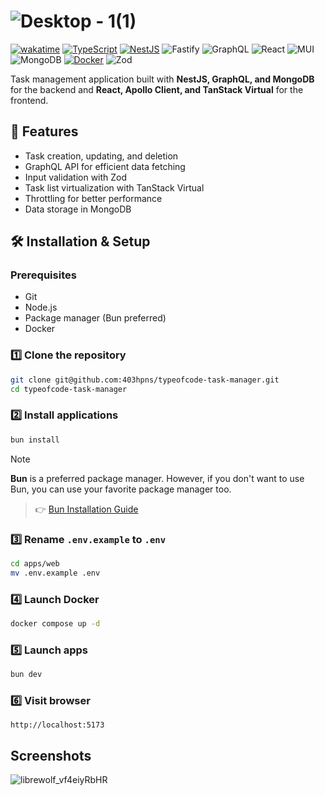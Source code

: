 # ![Desktop - 1(1)](https://github.com/user-attachments/assets/2adc8116-c2f1-47dc-816c-47599c3ced4b)


[![wakatime](https://wakatime.com/badge/user/053506b8-2534-4978-816c-49eb1cab4ac9/project/57877808-5c77-4404-9104-a13470f24fc5.svg)](https://wakatime.com/badge/user/053506b8-2534-4978-816c-49eb1cab4ac9/project/57877808-5c77-4404-9104-a13470f24fc5)
[![TypeScript](https://img.shields.io/badge/TypeScript-3178C6?logo=typescript&logoColor=fff)](#)
[![NestJS](https://img.shields.io/badge/NestJS-E0234E?logo=nestjs&logoColor=fff)](#)
![Fastify](https://img.shields.io/badge/Fastify-%23000000.svg?logo=fastify&logoColor=white)
![GraphQL](https://img.shields.io/badge/-GraphQL-E10098?logo=graphql&logoColor=white)
![React](https://img.shields.io/badge/React-%2320232a.svg?logo=react&logoColor=%2361DAFB)
![MUI](https://img.shields.io/badge/MUI-%230081CB.svg?logo=mui&logoColor=white)
![MongoDB](https://img.shields.io/badge/MongoDB-%234ea94b.svg?logo=mongodb&logoColor=white)
[![Docker](https://img.shields.io/badge/Docker-2496ED?logo=docker&logoColor=fff)](#)
![Zod](https://img.shields.io/badge/zod-%233068b7.svg?&logo=zod&logoColor=white)

Task management application built with **NestJS, GraphQL, and MongoDB** for the backend and **React, Apollo Client, and TanStack Virtual** for the frontend.



## 🚀 Features

- Task creation, updating, and deletion
- GraphQL API for efficient data fetching
- Input validation with Zod
- Task list virtualization with TanStack Virtual
- Throttling for better performance
- Data storage in MongoDB

## 🛠️ Installation & Setup

### Prerequisites

- Git
- Node.js
- Package manager (Bun preferred)
- Docker
    
### 1️⃣ Clone the repository
```sh
git clone git@github.com:403hpns/typeofcode-task-manager.git
cd typeofcode-task-manager
```

### 2️⃣ Install applications
```sh
bun install
```
> [!NOTE]
> **Bun** is a preferred package manager.
> However, if you don't want to use Bun, you can use your favorite package manager too.
>> 👉 [Bun Installation Guide](https://bun.sh/docs/installation)

### 3️⃣ Rename `.env.example` to `.env`
```sh
cd apps/web
mv .env.example .env
```

### 4️⃣ Launch Docker
```sh
docker compose up -d
```

### 5️⃣ Launch apps
```sh
bun dev
```

### 6️⃣ Visit browser
```
http://localhost:5173
```

## Screenshots

![librewolf_vf4eiyRbHR](https://github.com/user-attachments/assets/3fa2167f-8b1c-4820-985c-9b49604d329b)




